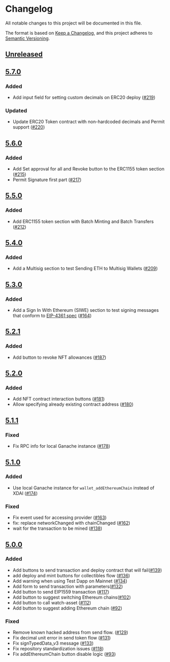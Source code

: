 # Changelog
All notable changes to this project will be documented in this file.

The format is based on [Keep a Changelog](https://keepachangelog.com/en/1.0.0/),
and this project adheres to [Semantic Versioning](https://semver.org/spec/v2.0.0.html).

## [Unreleased]

## [5.7.0]
### Added
- Add input field for setting custom decimals on ERC20 deploy ([#219](git+https://github.com/MetaMask/test-dapp/pull/219))

### Updated
- Update ERC20 Token contract with non-hardcoded decimals and Permit support ([#220](git+https://github.com/MetaMask/test-dapp/pull/220))

## [5.6.0]
### Added
- Add Set approval for all and Revoke button to the ERC1155 token section ([#215](https://github.com/MetaMask/test-dapp/pull/215))
- Permit Signature first part ([#217](https://github.com/MetaMask/test-dapp/pull/217))

## [5.5.0]
### Added
- Add ERC1155 token section with Batch Minting and Batch Transfers ([#212](https://github.com/MetaMask/test-dapp/pull/212))

## [5.4.0]
### Added
- Add a Multisig section to test Sending ETH to Multisig Wallets ([#209](https://github.com/MetaMask/test-dapp/pull/209))

## [5.3.0]
### Added
- Add a Sign In With Ethereum (SIWE) section to test signing messages that conform to [EIP-4361 spec](https://eips.ethereum.org/EIPS/eip-4361) ([#164](https://github.com/MetaMask/test-dapp/pull/164))

## [5.2.1]
### Added
- Add button to revoke NFT allowances ([#187](git+https://github.com/MetaMask/test-dapp/pull/187))

## [5.2.0]
### Added
- Add NFT contract interaction buttons ([#181](git+https://github.com/MetaMask/test-dapp/pull/181))
- Allow specifying already existing contract address ([#180](git+https://github.com/MetaMask/test-dapp/pull/180))

## [5.1.1]
### Fixed
- Fix RPC info for local Ganache instance ([#178](git+https://github.com/MetaMask/test-dapp/pull/178))

## [5.1.0]
### Added
- Use local Ganache instance for `wallet_addEthereumChain` instead of XDAI ([#174](git+https://github.com/MetaMask/test-dapp/pull/174))

### Fixed
- Fix event used for accessing provider ([#163](git+https://github.com/MetaMask/test-dapp/pull/163))
- fix: replace networkChanged with chainChanged ([#162](git+https://github.com/MetaMask/test-dapp/pull/162))
- wait for the transaction to be mined ([#138](git+https://github.com/MetaMask/test-dapp/pull/138))

## [5.0.0]
### Added
- Add buttons to send transaction and deploy contract that will fail([#139](git+https://github.com/MetaMask/test-dapp/pull/139))
- add deploy and mint buttons for collectibles flow ([#136](git+https://github.com/MetaMask/test-dapp/pull/136))
- Add warning when using Test Dapp on Mainnet ([#134](git+https://github.com/MetaMask/test-dapp/pull/134))
- Add form to send transaction with parameters([#132](git+https://github.com/MetaMask/test-dapp/pull/132))
- Add button to send EIP1559 transaction ([#117](git+https://github.com/MetaMask/test-dapp/pull/117))
- Add button to suggest switching Ethereum chains([#102](git+https://github.com/MetaMask/test-dapp/pull/102))
- Add button to call watch-asset ([#112](git+https://github.com/MetaMask/test-dapp/pull/112))
- Add button to suggest adding Ethereum chain ([#92](git+https://github.com/MetaMask/test-dapp/pull/92))

### Fixed
- Remove known hacked address from send flow. ([#129](git+https://github.com/MetaMask/test-dapp/pull/129))
- Fix decimal unit error in send token flow ([#131](git+https://github.com/MetaMask/test-dapp/pull/131))
- Fix signTypedData_v3 message ([#133](git+https://github.com/MetaMask/test-dapp/pull/133))
- Fix repository standardization issues ([#118](git+https://github.com/MetaMask/test-dapp/pull/118))
- Fix addEthereumChain button disable logic ([#93](git+https://github.com/MetaMask/test-dapp/pull/93))

[Unreleased]: git+https://github.com/MetaMask/test-dapp/compare/v5.7.0...HEAD
[5.7.0]: git+https://github.com/MetaMask/test-dapp/compare/v5.6.0...v5.7.0
[5.6.0]: git+https://github.com/MetaMask/test-dapp/compare/v5.5.0...v5.6.0
[5.5.0]: git+https://github.com/MetaMask/test-dapp/compare/v5.4.0...v5.5.0
[5.4.0]: git+https://github.com/MetaMask/test-dapp/compare/v5.3.0...v5.4.0
[5.3.0]: git+https://github.com/MetaMask/test-dapp/compare/v5.2.1...v5.3.0
[5.2.1]: git+https://github.com/MetaMask/test-dapp/compare/v5.2.0...v5.2.1
[5.2.0]: git+https://github.com/MetaMask/test-dapp/compare/v5.1.1...v5.2.0
[5.1.1]: git+https://github.com/MetaMask/test-dapp/compare/v5.1.0...v5.1.1
[5.1.0]: git+https://github.com/MetaMask/test-dapp/compare/v5.0.0...v5.1.0
[5.0.0]: git+https://github.com/MetaMask/test-dapp/releases/tag/v5.0.0
